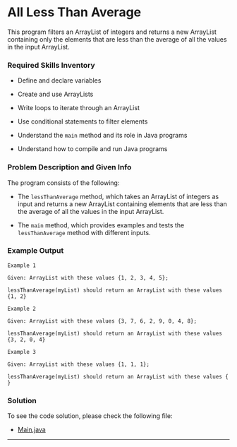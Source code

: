 # All Less Than Average

This program filters an ArrayList of integers and returns a new ArrayList containing only the elements that are less than the average of all the values in the input ArrayList.

### Required Skills Inventory

- Define and declare variables

- Create and use ArrayLists
- Write loops to iterate through an ArrayList
- Use conditional statements to filter elements
- Understand the `main` method and its role in Java programs
- Understand how to compile and run Java programs

### Problem Description and Given Info

The program consists of the following:

- The `lessThanAverage` method, which takes an ArrayList of integers as input and returns a new ArrayList containing elements that are less than the average of all the values in the input ArrayList.

- The `main` method, which provides examples and tests the `lessThanAverage` method with different inputs.

### Example Output

    Example 1

    Given: ArrayList with these values {1, 2, 3, 4, 5};

    lessThanAverage(myList) should return an ArrayList with these values {1, 2}

    Example 2

    Given: ArrayList with these values {3, 7, 6, 2, 9, 0, 4, 8};

    lessThanAverage(myList) should return an ArrayList with these values {3, 2, 0, 4}

    Example 3

    Given: ArrayList with these values {1, 1, 1};

    lessThanAverage(myList) should return an ArrayList with these values { }

### Solution

To see the code solution, please check the following file:

* [Main.java](/Projects_02/All_Less_Than_Average/Main.java)

---